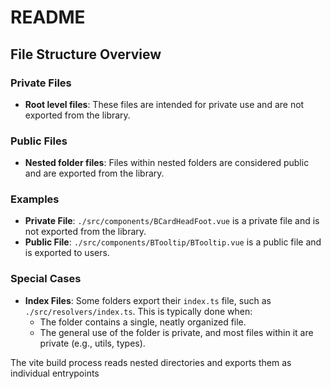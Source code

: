 # README

## File Structure Overview

### Private Files

- **Root level files**: These files are intended for private use and are not exported from the library.

### Public Files

- **Nested folder files**: Files within nested folders are considered public and are exported from the library.

### Examples

- **Private File**: `./src/components/BCardHeadFoot.vue` is a private file and is not exported from the library.
- **Public File**: `./src/components/BTooltip/BTooltip.vue` is a public file and is exported to users.

### Special Cases

- **Index Files**: Some folders export their `index.ts` file, such as `./src/resolvers/index.ts`. This is typically done when:
  - The folder contains a single, neatly organized file.
  - The general use of the folder is private, and most files within it are private (e.g., utils, types).

The vite build process reads nested directories and exports them as individual entrypoints
